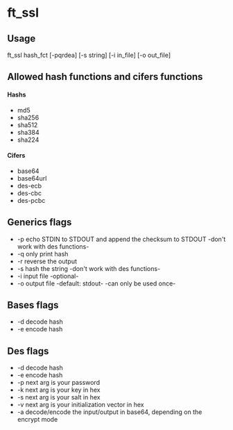 # ft_ssl
## Usage

ft_ssl hash_fct [-pqrdea] [-s string] [-i in_file] [-o out_file]
## Allowed hash functions and cifers functions
#### Hashs
- md5
- sha256
- sha512
- sha384
- sha224
#### Cifers
- base64
- base64url
- des-ecb
- des-cbc
- des-pcbc

## Generics flags
- -p echo STDIN to STDOUT and append the checksum to STDOUT -don't work with des functions-
- -q only print hash
- -r reverse the output
- -s hash the string -don't work with des functions-
- -i input file  -optional-
- -o output file -default: stdout- -can only be used once-

## Bases flags
- -d decode hash
- -e encode hash

## Des flags
- -d decode hash
- -e encode hash
- -p next arg is your password
- -k next arg is your key in hex
- -s next arg is your salt in hex
- -v next arg is your initialization vector in hex
- -a decode/encode the input/output in base64, depending on the encrypt mode
